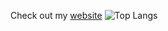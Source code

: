 Check out my [website](https://bithole.dev)
![Top Langs](https://github-readme-stats.vercel.app/api/top-langs/?username=adrian154&layout=compact)
